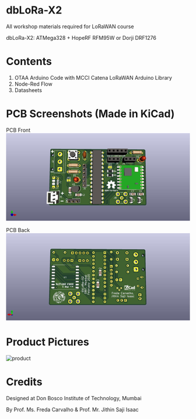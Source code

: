 # dbLoRa-X2
All workshop materials required for LoRaWAN course

dbLoRa-X2: ATMega328 + HopeRF RFM95W or Dorji DRF1276

# Contents
1. OTAA Arduino Code with MCCI Catena LoRaWAN Arduino Library
2. Node-Red Flow
3. Datasheets

# PCB Screenshots (Made in KiCad)
PCB Front 
![PCB Front](/images/7.dbLoRa-X2F.jpg)

PCB Back
![PCB Front](/images/7.dbLoRa-X2B.jpg)

# Product Pictures

![product](/images/7.dbLoRa-X2-Product.jpg)

# Credits
Designed at Don Bosco Institute of Technology, Mumbai

By Prof. Ms. Freda Carvalho & Prof. Mr. Jithin Saji Isaac
